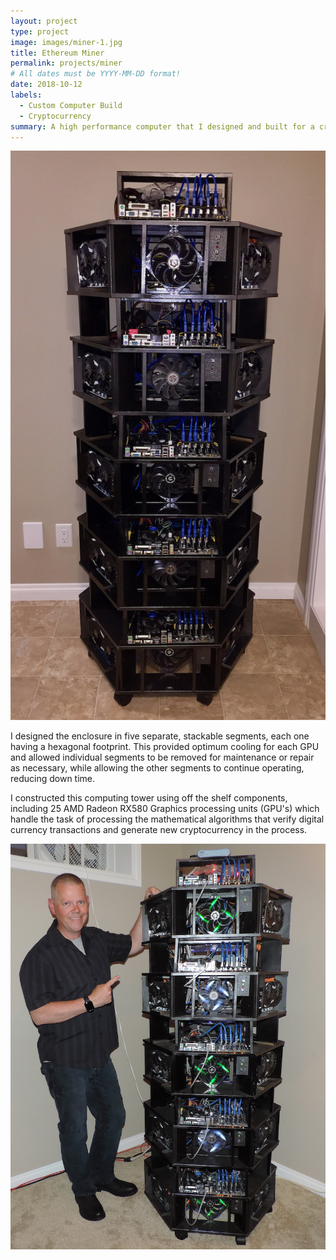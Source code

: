 ```yaml
---
layout: project
type: project
image: images/miner-1.jpg
title: Ethereum Miner
permalink: projects/miner
# All dates must be YYYY-MM-DD format!
date: 2018-10-12
labels:
  - Custom Computer Build
  - Cryptocurrency
summary: A high performance computer that I designed and built for a cryptocurrency mining venture.
---
```


<div class="ui horizontal segments">
  
  <div class="ui segment">
  <img class="ui medium rounded image" src="/images/miner-1.jpg">
  <div class="ui hidden divider"></div>
  <p>I designed the enclosure in five separate, stackable segments, each one having a hexagonal footprint. This provided optimum cooling for each GPU and allowed individual segments to be removed for maintenance or repair as necessary, while allowing the other segments to continue operating, reducing down time.</p>
  </div>
  
  <div class="ui segment">
  <p>I constructed this computing tower using off the shelf components, including 25 AMD Radeon RX580 Graphics processing units (GPU's) which handle the task of processing the mathematical algorithms that verify digital currency transactions and generate new cryptocurrency in the process.</p>
   <div class="ui hidden divider"></div>
   <div class="ui hidden divider"></div>
   <div class="ui hidden divider"></div>
    <div class="ui hidden divider"></div>
    <div class="ui hidden divider"></div>
    <div class="ui hidden divider"></div>
   <img class="ui medium rounded image" src="/images/miner-2.jpg">
    </div>
  </div>



 

